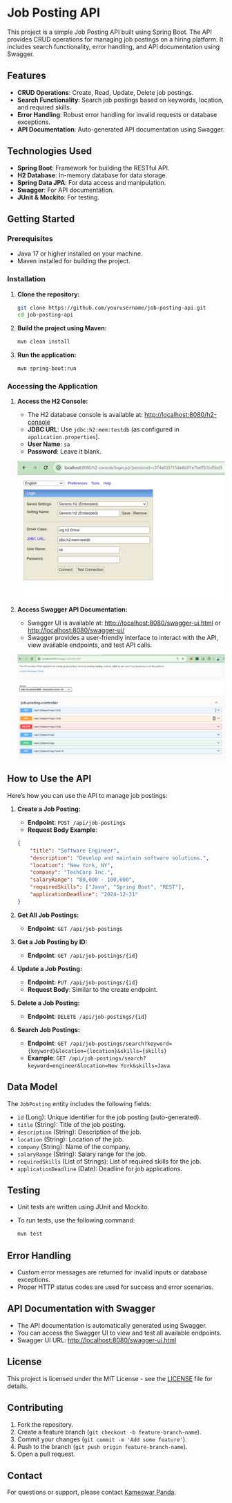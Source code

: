 # Job Posting API

This project is a simple Job Posting API built using Spring Boot. The API provides CRUD operations for managing job postings on a hiring platform. It includes search functionality, error handling, and API documentation using Swagger.

## Features

- **CRUD Operations**: Create, Read, Update, Delete job postings.
- **Search Functionality**: Search job postings based on keywords, location, and required skills.
- **Error Handling**: Robust error handling for invalid requests or database exceptions.
- **API Documentation**: Auto-generated API documentation using Swagger.

## Technologies Used

- **Spring Boot**: Framework for building the RESTful API.
- **H2 Database**: In-memory database for data storage.
- **Spring Data JPA**: For data access and manipulation.
- **Swagger**: For API documentation.
- **JUnit & Mockito**: For testing.

## Getting Started

### Prerequisites

- Java 17 or higher installed on your machine.
- Maven installed for building the project.

### Installation

1. **Clone the repository:**

    ```bash
    git clone https://github.com/yourusername/job-posting-api.git
    cd job-posting-api
    ```

2. **Build the project using Maven:**

    ```bash
    mvn clean install
    ```

3. **Run the application:**

    ```bash
    mvn spring-boot:run
    ```

### Accessing the Application

1. **Access the H2 Console:**

    - The H2 database console is available at: [http://localhost:8080/h2-console](http://localhost:8080/h2-console)
    - **JDBC URL**: Use `jdbc:h2:mem:testdb` (as configured in `application.properties`).
    - **User Name**: `sa`
    - **Password**: Leave it blank.
  
   ![H2 Login Screenshot](H2connect.jpg)

2. **Access Swagger API Documentation:**

    - Swagger UI is available at: [http://localhost:8080/swagger-ui.html](http://localhost:8080/swagger-ui.html) or [http://localhost:8080/swagger-ui/](http://localhost:8080/swagger-ui/)
    - Swagger provides a user-friendly interface to interact with the API, view available endpoints, and test API calls.

    ![Swagger APi Documnetation Screenshot](swagger.png)
## How to Use the API

Here’s how you can use the API to manage job postings:

1. **Create a Job Posting:**

    - **Endpoint**: `POST /api/job-postings`
    - **Request Body Example**:

    ```json
    {
        "title": "Software Engineer",
        "description": "Develop and maintain software solutions.",
        "location": "New York, NY",
        "company": "TechCorp Inc.",
        "salaryRange": "80,000 - 100,000",
        "requiredSkills": ["Java", "Spring Boot", "REST"],
        "applicationDeadline": "2024-12-31"
    }
    ```

2. **Get All Job Postings:**

    - **Endpoint**: `GET /api/job-postings`

3. **Get a Job Posting by ID:**

    - **Endpoint**: `GET /api/job-postings/{id}`
  
4. **Update a Job Posting:**

    - **Endpoint**: `PUT /api/job-postings/{id}`
    - **Request Body**: Similar to the create endpoint.

5. **Delete a Job Posting:**

    - **Endpoint**: `DELETE /api/job-postings/{id}`

6. **Search Job Postings:**

    - **Endpoint**: `GET /api/job-postings/search?keyword={keyword}&location={location}&skills={skills}`
    - **Example**: `GET /api/job-postings/search?keyword=engineer&location=New York&skills=Java`

## Data Model

The `JobPosting` entity includes the following fields:

- `id` (Long): Unique identifier for the job posting (auto-generated).
- `title` (String): Title of the job posting.
- `description` (String): Description of the job.
- `location` (String): Location of the job.
- `company` (String): Name of the company.
- `salaryRange` (String): Salary range for the job.
- `requiredSkills` (List of Strings): List of required skills for the job.
- `applicationDeadline` (Date): Deadline for job applications.

## Testing

- Unit tests are written using JUnit and Mockito.
- To run tests, use the following command:

    ```bash
    mvn test
    ```

## Error Handling

- Custom error messages are returned for invalid inputs or database exceptions.
- Proper HTTP status codes are used for success and error scenarios.

## API Documentation with Swagger

- The API documentation is automatically generated using Swagger.
- You can access the Swagger UI to view and test all available endpoints.
- Swagger UI URL: [http://localhost:8080/swagger-ui.html](http://localhost:8080/swagger-ui.html)

## License

This project is licensed under the MIT License - see the [LICENSE](LICENSE) file for details.

## Contributing

1. Fork the repository.
2. Create a feature branch (`git checkout -b feature-branch-name`).
3. Commit your changes (`git commit -m 'Add some feature'`).
4. Push to the branch (`git push origin feature-branch-name`).
5. Open a pull request.

## Contact

For questions or support, please contact [Kameswar Panda](mailto:your.kameswarpanda11@gmail.com).
